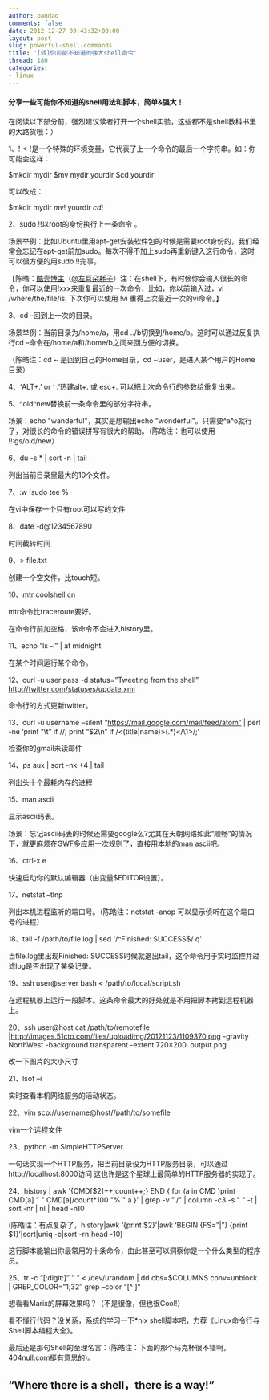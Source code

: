 ```yaml
---
author: pandao
comments: false
date: 2012-12-27 09:43:32+00:00
layout: post
slug: powerful-shell-commands
title: '[转]你可能不知道的强大shell命令'
thread: 180
categories:
- linux
---
```


#### 分享一些可能你不知道的shell用法和脚本，简单&强大！


在阅读以下部分前，强烈建议读者打开一个shell实验，这些都不是shell教科书里的大路货哦：）

1、!$<!$是一个特殊的环境变量，它代表了上一个命令的最后一个字符串。如：你可能会这样：








$mkdir mydir
$mv mydir yourdir
$cd yourdir






可以改成：








$mkdir mydir
$mv !$ yourdir
$cd !$






2、sudo !!以root的身份执行上一条命令 。

场景举例：比如Ubuntu里用apt-get安装软件包的时候是需要root身份的，我们经常会忘记在apt-get前加sudo。每次不得不加上sudo再重新键入这行命令，这时可以很方便的用sudo !!完事。

【陈皓：[酷壳博主](http://coolshell.cn/)（[@左耳朵耗子](http://weibo.com/haoel)）注：在shell下，有时候你会输入很长的命令，你可以使用!xxx来重复最近的一次命令，比如，你以前输入过，vi /where/the/file/is, 下次你可以使用 !vi 重得上次最近一次的vi命令。】

3、cd –回到上一次的目录。

场景举例：当前目录为/home/a，用cd ../b切换到/home/b。这时可以通过反复执行cd –命令在/home/a和/home/b之间来回方便的切换。

（陈皓注：cd ~ 是回到自己的Home目录，cd ~user，是进入某个用户的Home目录）

4、‘ALT+.’ or ‘<ESC> .’热建alt+. 或 esc+. 可以把上次命令行的参数给重复出来。

5、^old^new替换前一条命令里的部分字符串。

场景：echo "wanderful"，其实是想输出echo "wonderful"。只需要^a^o就行了，对很长的命令的错误拼写有很大的帮助。（陈皓注：也可以使用 !!:gs/old/new）

6、du -s * | sort -n | tail

列出当前目录里最大的10个文件。

7、:w !sudo tee %

在vi中保存一个只有root可以写的文件

8、date -d@1234567890

时间截转时间

9、> file.txt

创建一个空文件，比touch短。

10、mtr coolshell.cn

mtr命令比traceroute要好。

在命令行前加空格，该命令不会进入history里。

11、echo “ls -l” | at midnight

在某个时间运行某个命令。

12、curl -u user:pass -d status=”Tweeting from the shell” http://twitter.com/statuses/update.xml

命令行的方式更新twitter。

13、curl -u username –silent “https://mail.google.com/mail/feed/atom” | perl -ne ‘print “\t” if /<name>/; print “$2\n” if /<(title|name)>(.*)<\/\1>/;’

检查你的gmail未读邮件

14、ps aux | sort -nk +4 | tail

列出头十个最耗内存的进程

15、man ascii

显示ascii码表。

场景：忘记ascii码表的时候还需要google么?尤其在天朝网络如此“顺畅”的情况下，就更麻烦在GWF多应用一次规则了，直接用本地的man ascii吧。

16、ctrl-x e

快速启动你的默认编辑器（由变量$EDITOR设置）。

17、netstat –tlnp

列出本机进程监听的端口号。（陈皓注：netstat -anop 可以显示侦听在这个端口号的进程）

18、tail -f /path/to/file.log | sed '/^Finished: SUCCESS$/ q'

当file.log里出现Finished: SUCCESS时候就退出tail，这个命令用于实时监控并过滤log是否出现了某条记录。

19、ssh user@server bash < /path/to/local/script.sh

在远程机器上运行一段脚本。这条命令最大的好处就是不用把脚本拷到远程机器上。

20、ssh user@host cat /path/to/remotefile |http://images.51cto.com/files/uploadimg/20121123/1109370.png -gravity NorthWest -background transparent -extent 720×200  output.png

改一下图片的大小尺寸

21、lsof –i

实时查看本机网络服务的活动状态。

22、vim scp://username@host//path/to/somefile

vim一个远程文件

23、python -m SimpleHTTPServer

一句话实现一个HTTP服务，把当前目录设为HTTP服务目录，可以通过http://localhost:8000访问 这也许是这个星球上最简单的HTTP服务器的实现了。

24、history | awk '{CMD[$2]++;count++;} END { for (a in CMD )print CMD[a] " " CMD[a]/count*100 "% " a }' | grep -v "./" | column -c3 -s " " -t | sort -nr | nl | head -n10

(陈皓注：有点复杂了，history|awk ‘{print $2}’|awk ‘BEGIN {FS=”|”} {print $1}’|sort|uniq -c|sort -rn|head -10)

这行脚本能输出你最常用的十条命令，由此甚至可以洞察你是一个什么类型的程序员。

25、tr -c “[:digit:]” ” ” < /dev/urandom | dd cbs=$COLUMNS conv=unblock | GREP_COLOR=”1;32″ grep –color “[^ ]“

想看看Marix的屏幕效果吗？（不是很像，但也很Cool!）

看不懂行代码？没关系，系统的学习一下*nix shell脚本吧，力荐《Linux命令行与Shell脚本编程大全》。

最后还是那句Shell的至理名言：(陈皓注：下面的那个马克杯很不错啊，[404null.com](http://404null.com/)挺有意思的)。


## “Where there is a shell，there is a way!”
